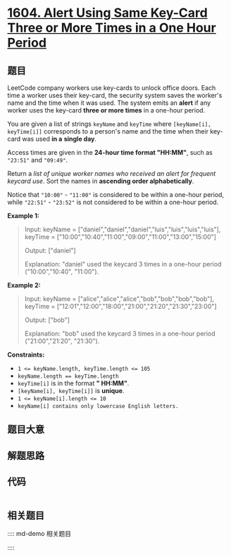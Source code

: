 # [1604. Alert Using Same Key-Card Three or More Times in a One Hour Period](https://leetcode.com/problems/alert-using-same-key-card-three-or-more-times-in-a-one-hour-period/)

## 题目

LeetCode company workers use key-cards to unlock office doors. Each time a
worker uses their key-card, the security system saves the worker's name and
the time when it was used. The system emits an **alert** if any worker uses
the key-card **three or more times** in a one-hour period.

You are given a list of strings `keyName` and `keyTime` where `[keyName[i],
keyTime[i]]` corresponds to a person's name and the time when their key-card
was used **in a** **single day**.

Access times are given in the **24-hour time format "HH:MM"**, such as
`"23:51"` and `"09:49"`.

Return a _list of unique worker names who received an alert for frequent
keycard use_. Sort the names in **ascending order alphabetically**.

Notice that `"10:00"` \- `"11:00"` is considered to be within a one-hour
period, while `"22:51"` \- `"23:52"` is not considered to be within a one-hour
period.



**Example 1:**

> Input: keyName = ["daniel","daniel","daniel","luis","luis","luis","luis"], keyTime = ["10:00","10:40","11:00","09:00","11:00","13:00","15:00"]
> 
> Output: ["daniel"]
> 
> Explanation: "daniel" used the keycard 3 times in a one-hour period ("10:00","10:40", "11:00").

**Example 2:**

> Input: keyName = ["alice","alice","alice","bob","bob","bob","bob"], keyTime = ["12:01","12:00","18:00","21:00","21:20","21:30","23:00"]
> 
> Output: ["bob"]
> 
> Explanation: "bob" used the keycard 3 times in a one-hour period ("21:00","21:20", "21:30").

**Constraints:**

  * `1 <= keyName.length, keyTime.length <= 105`
  * `keyName.length == keyTime.length`
  * `keyTime[i]` is in the format **" HH:MM"**.
  * `[keyName[i], keyTime[i]]` is **unique**.
  * `1 <= keyName[i].length <= 10`
  * `keyName[i] contains only lowercase English letters.`


## 题目大意

## 解题思路

## 代码

```javascript

```

## 相关题目

:::: md-demo 相关题目

::::
